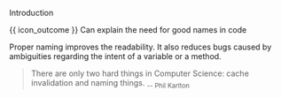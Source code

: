 <span id="title">Introduction</span>

<span id="prereqs"></span>

<span id="outcomes">{{ icon_outcome }} Can explain the need for good names in code</span>

<div id="body">

Proper naming improves the readability. It also reduces bugs caused by ambiguities regarding the intent of a variable or a method.

> There are only two hard things in Computer Science: cache invalidation and naming things. <sub>-- Phil Karlton</sub>

</div>

<div id="extras">
</div>